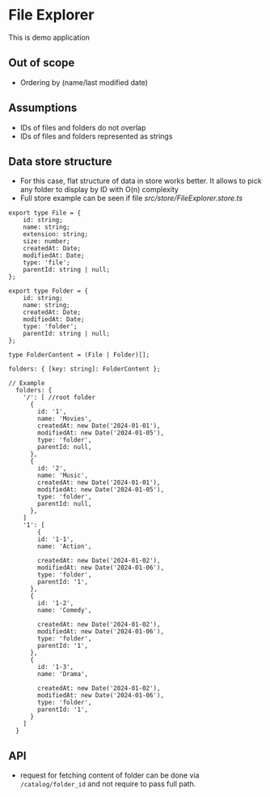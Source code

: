 # File Explorer

This is demo application

## Out of scope
- Ordering by (name/last modified date)

## Assumptions
- IDs of files and folders do not overlap
- IDs of files and folders represented as strings

## Data store structure
- For this case, flat structure of data in store works better. It allows to pick any folder to display by ID with O(n) complexity
- Full store example can be seen if file *src/store/FileExplorer.store.ts*
```
export type File = {
	id: string;
	name: string;
	extension: string;
	size: number;
	createdAt: Date;
	modifiedAt: Date;
	type: 'file';
	parentId: string | null;
};

export type Folder = {
	id: string;
	name: string;
	createdAt: Date;
	modifiedAt: Date;
	type: 'folder';
	parentId: string | null;
};

type FolderContent = (File | Folder)[];

folders: { [key: string]: FolderContent };

// Example
  folders: {
    '/': [ //root folder
      {
        id: '1',
        name: 'Movies',
        createdAt: new Date('2024-01-01'),
        modifiedAt: new Date('2024-01-05'),
        type: 'folder',
        parentId: null,
      },
      {
        id: '2',
        name: 'Music',
        createdAt: new Date('2024-01-01'),
        modifiedAt: new Date('2024-01-05'),
        type: 'folder',
        parentId: null,
      },
    ]
    '1': [
        {
        id: '1-1',
        name: 'Action',

        createdAt: new Date('2024-01-02'),
        modifiedAt: new Date('2024-01-06'),
        type: 'folder',
        parentId: '1',
      },
      {
        id: '1-2',
        name: 'Comedy',

        createdAt: new Date('2024-01-02'),
        modifiedAt: new Date('2024-01-06'),
        type: 'folder',
        parentId: '1',
      },
      {
        id: '1-3',
        name: 'Drama',

        createdAt: new Date('2024-01-02'),
        modifiedAt: new Date('2024-01-06'),
        type: 'folder',
        parentId: '1',
      }
    ]
  }
```


## API
  - request for fetching content of folder can be done via `/catalog/folder_id` and not require to pass full path.
